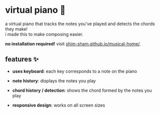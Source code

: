 # virtual piano 🎹
a virtual piano that tracks the notes you've played and detects the chords they make! <br>
i made this to make composing easier.<br>

**no installation required!** visit [shim-sham.github.io/musical-home/](shim-sham.github.io/musical-home/).

## features ✨

- **uses keyboard**: each key corresponds to a note on the piano
- **note history**: displays the notes you play
  
- **chord history / detection**: shows the chord formed by the notes you play
- **responsive design**: works on all screen sizes
